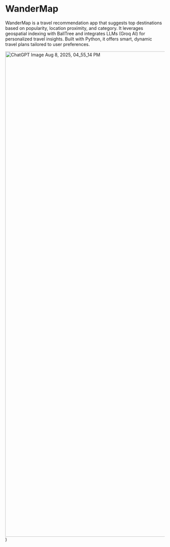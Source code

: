 # WanderMap
WanderMap is a travel recommendation app that suggests top destinations based on popularity, location proximity, and category. It leverages geospatial indexing with BallTree and integrates LLMs (Groq AI) for personalized travel insights. Built with Python, it offers smart, dynamic travel plans tailored to user preferences.  

<img width="1024" height="1536" alt="ChatGPT Image Aug 8, 2025, 04_55_14 PM" src="https://github.com/user-attachments/assets/69b7fa6c-cf40-4cda-8fdd-5a6ce71681b6" />)



